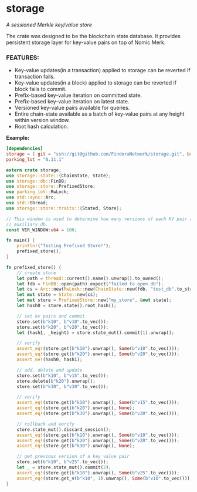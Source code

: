 # storage

*A sessioned Merkle key/value store*

The crate was designed to be the blockchain state database. It provides persistent storage layer for key-value pairs on top of Nomic Merk.

### FEATURES:
- Key-value updates(in a transaction) applied to storage can be reverted if transaction fails.
- Key-value updates(in a block) applied to storage can be reverted if block fails to commit.
- Prefix-based key-value iteration on committed state.
- Prefix-based key-value iteration on latest state.
- Versioned key-value pairs available for queries. 
- Entire chain-state available as a batch of key-value pairs at any height within version window.
- Root hash calculation.

**Example:**
```toml
[dependencies]
storage = { git = "ssh://git@github.com/FindoraNetwork/storage.git", branch = "master" }
parking_lot = "0.11.1"
```
```rust
extern crate storage;
use storage::state::{ChainState, State};
use storage::db::FinDB;
use storage::store::PrefixedStore;
use parking_lot::RwLock;
use std::sync::Arc;
use std::thread;
use storage::store::traits::{Stated, Store};

// This window is used to determine how many versions of each KV pair are to be kept in the
// auxiliary db.
const VER_WINDOW:u64 = 100;

fn main() {
    println!("Testing Prefixed Store!");
    prefixed_store();
}

fn prefixed_store() {
    // create store
    let path = thread::current().name().unwrap().to_owned();
    let fdb = FinDB::open(path).expect("failed to open db");
    let cs = Arc::new(RwLock::new(ChainState::new(fdb, "test_db".to_string(), VER_WINDOW)));
    let mut state = State::new(cs);
    let mut store = PrefixedStore::new("my_store", &mut state);
    let hash0 = store.state().root_hash();

    // set kv pairs and commit
    store.set(b"k10", b"v10".to_vec());
    store.set(b"k20", b"v20".to_vec());
    let (hash1, _height) = store.state_mut().commit(1).unwrap();

    // verify
    assert_eq!(store.get(b"k10").unwrap(), Some(b"v10".to_vec()));
    assert_eq!(store.get(b"k20").unwrap(), Some(b"v20".to_vec()));
    assert_ne!(hash0, hash1);

    // add, delete and update
    store.set(b"k10", b"v15".to_vec());
    store.delete(b"k20").unwrap();
    store.set(b"k30", b"v30".to_vec());

    // verify
    assert_eq!(store.get(b"k10").unwrap(), Some(b"v15".to_vec()));
    assert_eq!(store.get(b"k20").unwrap(), None);
    assert_eq!(store.get(b"k30").unwrap(), Some(b"v30".to_vec()));

    // rollback and verify
    store.state_mut().discard_session();
    assert_eq!(store.get(b"k10").unwrap(), Some(b"v10".to_vec()));
    assert_eq!(store.get(b"k20").unwrap(), Some(b"v20".to_vec()));
    assert_eq!(store.get(b"k30").unwrap(), None);

    // get previous version of a key value pair
    store.set(b"k10", b"v25".to_vec());
    let _ = store.state_mut().commit(2);
    assert_eq!(store.get(b"k10").unwrap(), Some(b"v25".to_vec()));
    assert_eq!(store.get_v(b"k10", 1).unwrap(), Some(b"v10".to_vec()));
}
```

